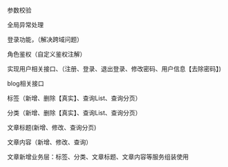 参数校验

全局异常处理

登录功能，（解决跨域问题）

角色鉴权（自定义鉴权注解）

实现用户相关接口、（注册、登录、退出登录、修改密码、用户信息【去除密码】)



blog相关接口

标签（新增、删除【真实】、查询List<Map>、查询分页）

分类（新增、删除【真实】、查询List<Map>、查询分页）

文章标题(新增、修改、查询分页)

文章内容（新增、修改、查询）



文章新增业务层：标签、分类、文章标题、文章内容等服务组装使用